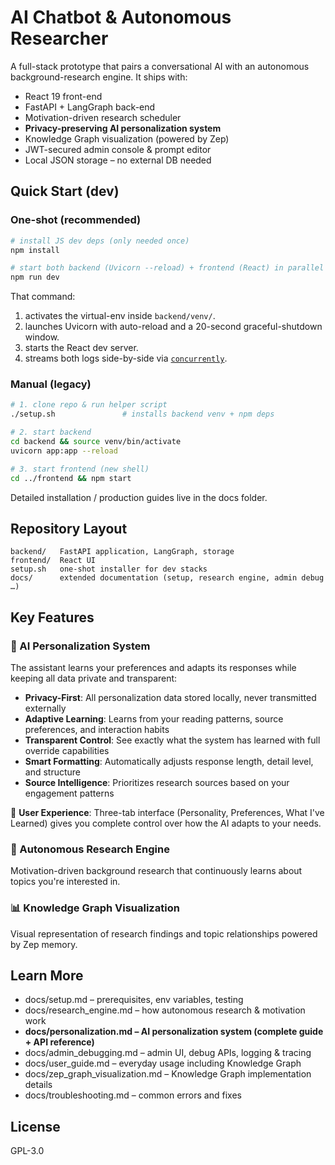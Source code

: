 # AI Chatbot & Autonomous Researcher

A full-stack prototype that pairs a conversational AI with an autonomous background-research engine. It ships with:

* React 19 front-end
* FastAPI + LangGraph back-end
* Motivation-driven research scheduler
* **Privacy-preserving AI personalization system**
* Knowledge Graph visualization (powered by Zep)
* JWT-secured admin console & prompt editor
* Local JSON storage – no external DB needed

## Quick Start (dev)

### One-shot (recommended)

```bash
# install JS dev deps (only needed once)
npm install

# start both backend (Uvicorn ‑-reload) + frontend (React) in parallel
npm run dev
```

That command:
1. activates the virtual-env inside `backend/venv/`.
2. launches Uvicorn with auto-reload and a 20-second graceful-shutdown window.
3. starts the React dev server.
4. streams both logs side-by-side via [`concurrently`](https://www.npmjs.com/package/concurrently).

### Manual (legacy)

```bash
# 1. clone repo & run helper script
./setup.sh               # installs backend venv + npm deps

# 2. start backend
cd backend && source venv/bin/activate
uvicorn app:app --reload

# 3. start frontend (new shell)
cd ../frontend && npm start
```

Detailed installation / production guides live in the docs folder.

## Repository Layout

```
backend/   FastAPI application, LangGraph, storage
frontend/  React UI
setup.sh   one-shot installer for dev stacks
docs/      extended documentation (setup, research engine, admin debug …)
```

## Key Features

### 🤖 AI Personalization System
The assistant learns your preferences and adapts its responses while keeping all data private and transparent:

* **Privacy-First**: All personalization data stored locally, never transmitted externally
* **Adaptive Learning**: Learns from your reading patterns, source preferences, and interaction habits  
* **Transparent Control**: See exactly what the system has learned with full override capabilities
* **Smart Formatting**: Automatically adjusts response length, detail level, and structure
* **Source Intelligence**: Prioritizes research sources based on your engagement patterns

👤 **User Experience**: Three-tab interface (Personality, Preferences, What I've Learned) gives you complete control over how the AI adapts to your needs.

### 🔬 Autonomous Research Engine  
Motivation-driven background research that continuously learns about topics you're interested in.

### 📊 Knowledge Graph Visualization
Visual representation of research findings and topic relationships powered by Zep memory.

## Learn More

* docs/setup.md – prerequisites, env variables, testing  
* docs/research_engine.md – how autonomous research & motivation work
* **docs/personalization.md – AI personalization system (complete guide + API reference)**
* docs/admin_debugging.md – admin UI, debug APIs, logging & tracing
* docs/user_guide.md – everyday usage including Knowledge Graph
* docs/zep_graph_visualization.md – Knowledge Graph implementation details
* docs/troubleshooting.md – common errors and fixes

## License

GPL-3.0 